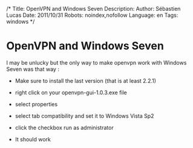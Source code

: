 /*
Title: OpenVPN and Windows Seven
Description: 
Author: Sébastien Lucas
Date: 2011/10/31
Robots: noindex,nofollow
Language: en
Tags: windows
*/
# OpenVPN and Windows Seven

I may be unlucky but the only way to make openvpn work with Windows Seven was that way :

*	Make sure to install the last version (that is at least 2.2.1)

*	right click on your openvpn-gui-1.0.3.exe file

*	select properties

*	select tab compatibility and set it to Windows Vista Sp2

*	click the checkbox run as administrator

*	It should work


